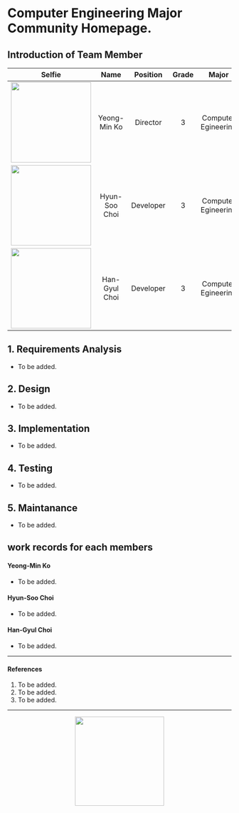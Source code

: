 # Computer Engineering Major Community Homepage.

## Introduction of Team Member
|Selfie|Name|Position|Grade|Major|
|:--:|:--:|:--:|:--:|:--:|
|<img height="180" src="https://github.com/PSLeon24/CEM_Community/assets/59058869/1c4a75a2-fa44-4bde-ba6f-1b9b6868de0b">|Yeong-Min Ko|Director|3|Computer Egineering|
|<img height="180" src="https://github.com/PSLeon24/CEM_Community/assets/59058869/86cca87e-09b1-40af-b82a-e63509253dd7">|Hyun-Soo Choi|Developer|3|Computer Egineering|
|<img height="180" src="https://github.com/PSLeon24/CEM_Community/assets/59058869/b5e13f86-dbd8-4b1a-8395-fad3cd06ed0f">|Han-Gyul Choi|Developer|3|Computer Egineering|

## 1. Requirements Analysis
- To be added.

## 2. Design
- To be added.

## 3. Implementation
- To be added.

## 4. Testing
- To be added.

## 5. Maintanance
- To be added.

## work records for each members
#### Yeong-Min Ko
- To be added.
#### Hyun-Soo Choi
- To be added.
#### Han-Gyul Choi
- To be added.

---
#### References
1) To be added.
2) To be added.
3) To be added.

---
<p align="center">
<img height="200" src="https://github.com/PSLeon24/CEM_Community/assets/59058869/b612dd9b-e2d9-4887-afe0-dde9406a011b">
</p>
